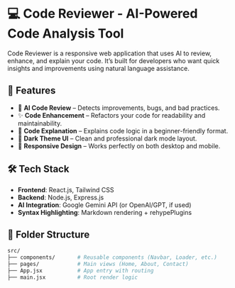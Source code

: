 # 💻 Code Reviewer - AI-Powered Code Analysis Tool

Code Reviewer is a responsive web application that uses AI to review, enhance, and explain your code. It’s built for developers who want quick insights and improvements using natural language assistance.

## 🚀 Features

- 🧠 **AI Code Review** – Detects improvements, bugs, and bad practices.
- ✨ **Code Enhancement** – Refactors your code for readability and maintainability.
- 📖 **Code Explanation** – Explains code logic in a beginner-friendly format.
- 🌙 **Dark Theme UI** – Clean and professional dark mode layout.
- 📱 **Responsive Design** – Works perfectly on both desktop and mobile.

## 🛠 Tech Stack

- **Frontend**: React.js, Tailwind CSS
- **Backend**: Node.js, Express.js
- **AI Integration**: Google Gemini API (or OpenAI/GPT, if used)
- **Syntax Highlighting**: Markdown rendering + rehypePlugins

## 📁 Folder Structure

```bash
src/
├── components/       # Reusable components (Navbar, Loader, etc.)
├── pages/            # Main views (Home, About, Contact)
├── App.jsx           # App entry with routing
├── main.jsx          # Root render logic
